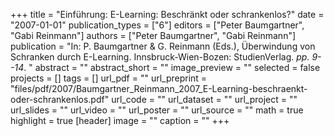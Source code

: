 +++
title = "Einführung: E-Learning: Beschränkt oder schrankenlos?"
date = "2007-01-01"
publication_types = ["6"]
editors = ["Peter Baumgartner", "Gabi Reinmann"]
authors = ["Peter Baumgartner", "Gabi Reinmann"]
publication = "In: P. Baumgartner & G. Reinmann (Eds.), Überwindung von Schranken durch E-Learning. Innsbruck-Wien-Bozen: StudienVerlag. _pp. 9--14_. "
abstract = ""
abstract_short = ""
image_preview = ""
selected = false
projects = []
tags = []
url_pdf = ""
url_preprint = "files/pdf/2007/Baumgartner_Reinmann_2007_E-Learning-beschraenkt-oder-schrankenlos.pdf"
url_code = ""
url_dataset = ""
url_project = ""
url_slides = ""
url_video = ""
url_poster = ""
url_source = ""
math = true
highlight = true
[header]
image = ""
caption = ""
+++
